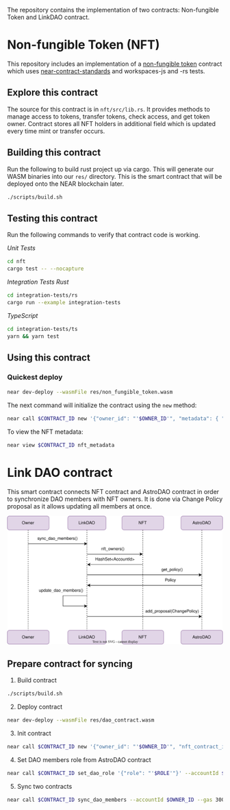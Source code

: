 The repository contains the implementation of two contracts: Non-fungible Token and LinkDAO contract.

Non-fungible Token (NFT)
===================

This repository includes an implementation of a [non-fungible token] contract which uses [near-contract-standards] and workspaces-js and -rs tests.

  [non-fungible token]: https://nomicon.io/Standards/NonFungibleToken/README.html
  [near-contract-standards]: https://github.com/near/near-sdk-rs/tree/master/near-contract-standards
  [simulation]: https://github.com/near/near-sdk-rs/tree/master/near-sdk-sim

## Explore this contract

The source for this contract is in `nft/src/lib.rs`. It provides methods to manage access to tokens, transfer tokens, check access, and get token owner. Contract stores all NFT holders in additional field which is updated every time mint or transfer occurs.

## Building this contract

Run the following to build rust project up via cargo. This will generate our WASM binaries into our `res/` directory. This is the smart contract that will be deployed onto the NEAR blockchain later.

```bash
./scripts/build.sh
```

## Testing this contract

Run the following commands to verify that contract code is working.

*Unit Tests*
```bash
cd nft
cargo test -- --nocapture
```

*Integration Tests*
*Rust*
```bash
cd integration-tests/rs
cargo run --example integration-tests
```
*TypeScript*
```bash
cd integration-tests/ts
yarn && yarn test 
```

## Using this contract

### Quickest deploy

```bash
near dev-deploy --wasmFile res/non_fungible_token.wasm
```

The next command will initialize the contract using the `new` method:

```bash
near call $CONTRACT_ID new '{"owner_id": "'$OWNER_ID'", "metadata": { "spec": "nft-1.0.0", "name": "Tonic Greedy Goblins", "symbol": "GGB" }}' --accountId $CONTRACT_ID
```

To view the NFT metadata:

```bash
near view $CONTRACT_ID nft_metadata
```

Link DAO contract
===================

This smart contract connects NFT contract and AstroDAO contract in order to synchronize DAO members with NFT owners. 
It is done via Change Policy proposal as it allows updating all members at once.

<img alt="Sync NFT and AstroDAO contracts" src="images/sync_dao_members.svg" />

## Prepare contract for syncing

1. Build contract
```bash
./scripts/build.sh
```

2. Deploy contract 
```bash
near dev-deploy --wasmFile res/dao_contract.wasm
```

3. Init contract

```bash
near call $CONTRACT_ID new '{"owner_id": "'$OWNER_ID'", "nft_contract_id": "'$NFT_CONTRACT_ID'", "dao_contract_id": "'$DAO_CONTRACT_ID'"}' --accountId $CONTRACT_ID
```

4. Set DAO members role from AstroDAO contract

```bash
near call $CONTRACT_ID set_dao_role '{"role": "'$ROLE'"}' --accountId $OWNER_ID
```

5. Sync two contracts 

```bash
near call $CONTRACT_ID sync_dao_members --accountId $OWNER_ID --gas 300000000000000
```